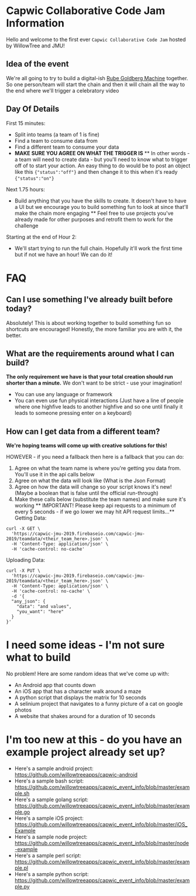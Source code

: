 # Capwic Collaborative Code Jam Information

Hello and welcome to the first ever `Capwic Collaborative Code Jam` hosted by WillowTree and JMU!

## Idea of the event
We're all going to try to build a digital-ish [Rube Goldberg Machine](https://www.youtube.com/watch?v=RBOqfLVCDv8) together. So one person/team will start the chain and then it will chain all the way to the end where we'll trigger a celebratory video 

## Day Of Details
First 15 minutes:
* Split into teams (a team of 1 is fine)
* Find a team to consume data from
* Find a different team to consume your data
* **MAKE SURE YOU AGREE ON WHAT THE TRIGGER IS**
** In other words - a team will need to create data - but you'll need to know what to trigger off of to start your action. An easy thing to do would be to post an object like this ```{"status":"off"}``` and then change it to this when it's ready ```{"status":"on"}```

Next 1.75 hours:
* Build anything that you have the skills to create. It doesn't have to have a UI but we encourage you to build something fun to look at since that'll make the chain more engaging
** Feel free to use projects you've already made for other purposes and retrofit them to work for the challenge

Starting at the end of Hour 2:
* We'll start trying to run the full chain. Hopefully it'll work the first time but if not we have an hour! We can do it!

# FAQ

## Can I use something I've already built before today?
Absolutely! This is about working together to build something fun so shortcuts are encouraged! Honestly, the more familiar you are with it, the better.

## What are the requirements around what I can build?
**The only requirement we have is that your total creation should run shorter than a minute.**
We don't want to be strict - use your imagination!
* You can use any language or framework
* You can even use fun physical interactions (Just have a line of people where one highfive leads to another highfive and so one until finally it leads to someone pressing enter on a keyboard)

## How can I get data from a different team?
**We're hoping teams will come up with creative solutions for this!**

HOWEVER - if you need a fallback then here is a fallback that you can do:
1) Agree on what the team name is where you're getting you data from. You'll use it in the api calls below
2) Agree on what the data will look like (What is the Json Format)
3) Agree on how the data will change so your script knows it's new! (Maybe a boolean that is false until the official run-through)
3) Make these calls below (substitute the team names) and make sure it's working
** IMPORTANT! Please keep api requests to a minimum of every 5 seconds - if we go lower we may hit API request limits...**
Getting Data:
```
curl -X GET \
  'https://capwic-jmu-2019.firebaseio.com/capwic-jmu-2019/teamdata/<their_team_here>.json' \
  -H 'Content-Type: application/json' \
  -H 'cache-control: no-cache'
```

Uploading Data:
```
curl -X PUT \
  'https://capwic-jmu-2019.firebaseio.com/capwic-jmu-2019/teamdata/<their_team_here>.json' \
  -H 'Content-Type: application/json' \
  -H 'cache-control: no-cache' \
  -d '{
  "any_json": {
    "data": "and values",
    "you_want": "here"
  }
}'
```

# I need some ideas - I'm not sure what to build
No problem! Here are some random ideas that we've come up with:
* An Android app that counts down
* An iOS app that has a character walk around a maze
* A python script that displays the matrix for 10 seconds
* A selinium project that navigates to a funny picture of a cat on google photos
* A website that shakes around for a duration of 10 seconds

# I'm too new at this - do you have an example project already set up?
* Here's a sample android project: https://github.com/willowtreeapps/capwic-android
* Here's a sample bash script: https://github.com/willowtreeapps/capwic_event_info/blob/master/example.sh
* Here's a sample golang script: https://github.com/willowtreeapps/capwic_event_info/blob/master/example.go
* Here's a sample iOS project: https://github.com/willowtreeapps/capwic_event_info/blob/master/iOS_Example
* Here's a sample node project: https://github.com/willowtreeapps/capwic_event_info/blob/master/node-example
* Here's a sample perl script: https://github.com/willowtreeapps/capwic_event_info/blob/master/example.pl
* Here's a sample python script: https://github.com/willowtreeapps/capwic_event_info/blob/master/example.py
